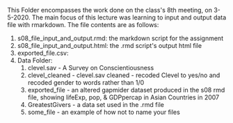 This Folder encompasses the work done on the class's 8th meeting, on 3-5-2020. 
The main focus of this lecture was learning to input and output data file with rmarkdown. 
The file contents are as follows:

1) s08_file_input_and_output.rmd: the markdown script for the assignment
2) s08_file_input_and_output.html: the .rmd script's output html file
3) exported_file.csv:
4) Data Folder:
    1) clevel.sav - A Survey on Conscientiousness 
    2) clevel_cleaned - clevel.sav cleaned - recoded Clevel to yes/no and recoded gender to words rather than 1/0
    3) exported_file - an altered gapmider dataset produced in the s08 rmd file, showing lifeExp, pop, & GDPpercap in Asian Countries in 2007
    4) GreatestGivers - a data set used in the .rmd file
    5) some_file - an example of how not to name your files
